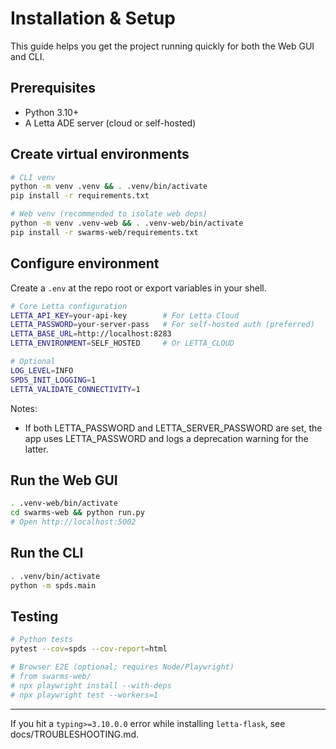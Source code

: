 # Installation & Setup

This guide helps you get the project running quickly for both the Web GUI and CLI.

## Prerequisites
- Python 3.10+
- A Letta ADE server (cloud or self-hosted)

## Create virtual environments
```bash
# CLI venv
python -m venv .venv && . .venv/bin/activate
pip install -r requirements.txt

# Web venv (recommended to isolate web deps)
python -m venv .venv-web && . .venv-web/bin/activate
pip install -r swarms-web/requirements.txt
```

## Configure environment
Create a `.env` at the repo root or export variables in your shell.
```bash
# Core Letta configuration
LETTA_API_KEY=your-api-key        # For Letta Cloud
LETTA_PASSWORD=your-server-pass   # For self-hosted auth (preferred)
LETTA_BASE_URL=http://localhost:8283
LETTA_ENVIRONMENT=SELF_HOSTED     # Or LETTA_CLOUD

# Optional
LOG_LEVEL=INFO
SPDS_INIT_LOGGING=1
LETTA_VALIDATE_CONNECTIVITY=1
```
Notes:
- If both LETTA_PASSWORD and LETTA_SERVER_PASSWORD are set, the app uses LETTA_PASSWORD and logs a deprecation warning for the latter.

## Run the Web GUI
```bash
. .venv-web/bin/activate
cd swarms-web && python run.py
# Open http://localhost:5002
```

## Run the CLI
```bash
. .venv/bin/activate
python -m spds.main
```

## Testing
```bash
# Python tests
pytest --cov=spds --cov-report=html

# Browser E2E (optional; requires Node/Playwright)
# from swarms-web/
# npx playwright install --with-deps
# npx playwright test --workers=1
```

---

If you hit a `typing>=3.10.0.0` error while installing `letta-flask`, see docs/TROUBLESHOOTING.md.
